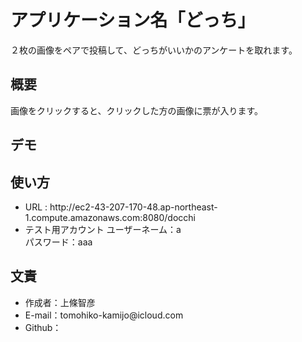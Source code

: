 # アプリケーション名「どっち」
２枚の画像をペアで投稿して、どっちがいいかのアンケートを取れます。

## 概要
画像をクリックすると、クリックした方の画像に票が入ります。

## デモ

## 使い方
<ul>
<li>URL : http://ec2-43-207-170-48.ap-northeast-1.compute.amazonaws.com:8080/docchi
<li>テスト用アカウント   ユーザーネーム：a<br> パスワード：aaa
</ul>


## 文責
<ul>
<li>作成者：上條智彦<br>
<li>E-mail：tomohiko-kamijo@icloud.com<br>
<li>Github：
</ul>

